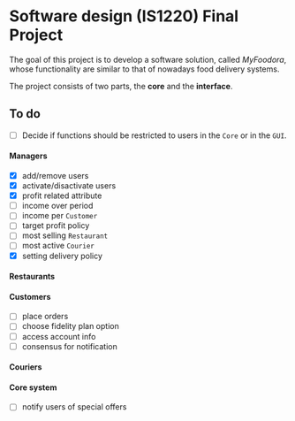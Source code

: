 # Software design (IS1220) Final Project
The goal of this project is to develop a software solution, called *MyFoodora*,
whose functionality are similar to that of nowadays food delivery systems.

The project consists of two parts, the **core** and the **interface**.

## To do
-[ ] Decide if functions should be restricted to users in the `Core` or in the `GUI`.

#### Managers
-[x] add/remove users
-[x] activate/disactivate users
-[x] profit related attribute
-[ ] income over period
-[ ] income per `Customer`
-[ ] target profit policy
-[ ] most selling `Restaurant`
-[ ] most active `Courier`
-[x] setting delivery policy

#### Restaurants

#### Customers
-[ ] place orders
-[ ] choose fidelity plan option
-[ ] access account info
-[ ] consensus for notification

#### Couriers

#### Core system
-[ ] notify users of special offers